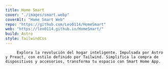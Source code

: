 ```yaml
---
title: Home Smart
cover: "./images/smart.webp"
coverAlt: "Home Smart Web"
repo: "https://github.com/Leo0114/HomeSmart"
web: "https://leo0114.github.io/HomeSmart/"
build: Astro
style: TailwindCss
---
```


         Explora la revolución del hogar inteligente. Impulsada por Astro y Preact, con estilo definido por Tailwind. Simplifica la compra de dispositivos y accesorios, transforma tu espacio con Smart Home App.
